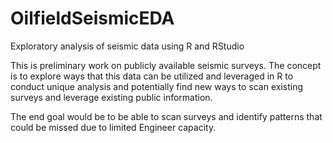 # OilfieldSeismicEDA
Exploratory analysis of seismic data using R and RStudio

This is preliminary work on publicly available seismic surveys. The concept is to explore ways that this data can be utilized and leveraged in R to conduct unique analysis and potentially find new ways to scan existing surveys and leverage existing public information.  

The end goal would be to be able to scan surveys and identify patterns that could be missed due to limited Engineer capacity.
